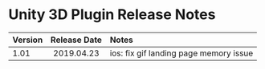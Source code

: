 # Unity 3D Plugin Release Notes

| Version | Release Date | Notes                                    |
| ------- | :----------: | :--------------------------------------- |
| 1.01 | 2019.04.23  | ios: fix gif landing page memory issue |
